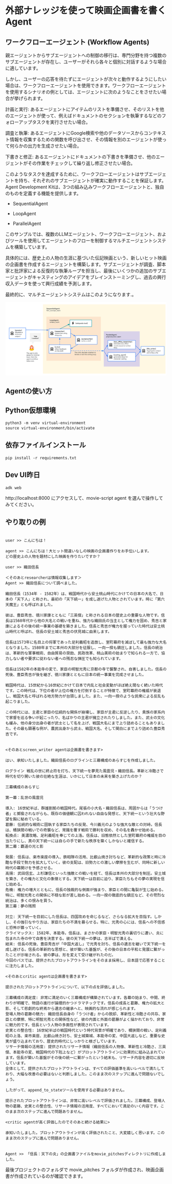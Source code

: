 # 外部ナレッジを使って映画企画書を書くAgent


## ワークフローエージェント (Workflow Agents)
親エージェントからサブエージェントへの制御の移行は、専門分野を持つ複数のサブエージェントが存在し、ユーザーがそれら各々と個別に対話するような場合に適しています。

しかし、ユーザーの応答を待たずにエージェントが次々と動作するようにしたい場合は、ワークフローエージェントを使用できます。ワークフローエージェントを使用するシナリオの例としては、エージェントに次のようなことをさせたい場合が挙げられます。

計画と実行: あるエージェントにアイテムのリストを準備させ、そのリストを他のエージェントが使って、例えばドキュメントのセクションを執筆するなどのフォローアップタスクを実行させたい場合。

調査と執筆: あるエージェントにGoogle検索や他のデータソースからコンテキスト情報を収集するための関数を呼び出させ、その情報を別のエージェントが使って何らかの出力を生成させたい場合。

下書きと修正: あるエージェントにドキュメントの下書きを準備させ、他のエージェントがその作業をチェックして繰り返し修正させたい場合。

このようなタスクを達成するために、ワークフローエージェントはサブエージェントを持ち、それぞれのサブエージェントが確実に動作することを保証します。Agent Development Kitは、3つの組み込みワークフローエージェントと、独自のものを定義する機能を提供します。

- SequentialAgent

- LoopAgent

- ParallelAgent

このサンプルでは、複数のLLMエージェント、ワークフローエージェント、およびツールを使用してエージェントのフローを制御するマルチエージェントシステムを構築しています。

具体的には、歴史上の人物の生涯に基づいた伝記映画という、新しいヒット映画の企画書を作成するエージェントを構築します。サブエージェントが調査、脚本家と批評家による反復的な執筆ループを担当し、最後にいくつかの追加のサブエージェントがキャスティングのアイデアをブレインストーミングし、過去の興行収入データを使って興行成績を予測します。

最終的に、マルチエージェントシステムはこのようになります.。


![architecture](https://github.com/GoogleCloudPlatform/gcp-getting-started-lab-jp/blob/master/agent-dev/samples/movie-script/arch.png)


## Agentの使い方

## Python仮想環境

```shell
python3 -m venv virtual-environment
source virtual-environment/bin/activate
```

## 依存ファイルインストール

```shell
pip install -r requirements.txt 
```

## Dev UI昨日

```shell
adk web
```

http://localhost:8000 にアクセスして、movie-script agent を選んで操作してみてください。

## やり取りの例

```

user >> こんにちは！

agent >> こんにちは！大ヒット間違いなしの映画の企画書作りをお手伝いします。
どの歴史上の人物を題材にした映画を作りたいですか？

user >> 織田信長

＜そのあとresearcherは情報収集します＞
Agent >> 織田信長について調べました。

織田信長（1534年 - 1582年）は、戦国時代から安土桃山時代にかけての日本の大名で、日本の「天下人」と称され、最初の「天下統一」を成し遂げた人物とされています。時に「第六天魔王」とも呼ばれました。

彼は、豊臣秀吉、徳川家康とともに「三英傑」と称される日本の歴史上の重要な人物です。信長は1560年代から他の大名との戦いを重ね、強力な織田氏の当主として権力を固め、秀吉と家康によるその後の統一事業の基礎を築きました。信長と秀吉が権力を握っていた時代は安土桃山時代と呼ばれ、信長の安土城と秀吉の伏見城に由来します。

信長は1573年に名目上の将軍であった足利義昭を追放し、室町幕府を滅ぼして最も強力な大名となりました。1580年までに本州の大部分を征服し、一向一揆も鎮圧しました。信長の統治は、革新的な軍事戦術、自由貿易の奨励、民政改革、桃山美術の始まりで知られる一方で、協力しない者や要求に従わない者への残忍な弾圧でも知られています。

信長は1582年の本能寺の変で、家臣の明智光秀に京都の寺で襲撃され、自害しました。信長の死後、豊臣秀吉が後を継ぎ、徳川家康とともに日本の統一事業を完成させました。

戦国時代は、15世紀から16世紀にかけて日本で内乱と社会変動がほぼ絶え間なく続いた時代です。この時代は、下位の者が上位の権力を打倒することが特徴で、室町幕府の権威が衰退し、戦国大名と呼ばれる地方勢力が台頭しました。また、一向一揆のような民衆による反乱も起こりました。

この時代には、主君と家臣の伝統的な関係が崩壊し、家臣が主君に反逆したり、貴族の家系内で家督を巡る争いが起こったり、名ばかりの主君が擁立されたりしました。また、武士の文化も緩み、他の身分出身の者が武士として名を上げ、戦国大名にまで上り詰めることもありました。その最も顕著な例が、農民出身から武士、戦国大名、そして関白にまで上り詰めた豊臣秀吉です。


<そのあとscreen_writer agentは企画書を書きます>

はい、承知いたしました。織田信長のログラインと三幕構成のあらすじを作成しました。

ログライン 戦乱の世に終止符を打ち、天下統一を夢見た風雲児・織田信長。革新と冷酷さで時代を切り開いた彼の壮絶な生涯は、いかにして日本の未来を築き上げたのか？

三幕構成のあらすじ

第一幕：乱世の風雲児

導入: 16世紀半ば、群雄割拠の戦国時代。尾張の小大名・織田信長は、周囲からは「うつけ者」と揶揄されながらも、既存の価値観に囚われない自由な発想と、天下統一という壮大な野望を胸に秘めている。
葛藤: 伝統的な戦術に固執する家臣たちの反発、今川義元のような強大な敵との対峙。信長は、桶狭間の戦いでの奇襲など、常識を覆す戦術で勝利を収め、その名を轟かせ始める。
転換点: 美濃攻略、足利義昭を奉じての上洛。信長は、旧態依然とした室町幕府の権威を目の当たりにし、真の天下統一には自らの手で新たな秩序を築くしかないと確信する。
第二幕：覇道の光と影

発展: 信長は、楽市楽座の導入、鉄砲隊の活用、比叡山焼き討ちなど、革新的な政策と時に冷酷な手段で勢力を拡大していく。彼の支配は、旧勢力との激しい摩擦を生むが、同時に新しい時代の幕開けを予感させる。
高揚: 武田信玄、上杉謙信といった強敵との戦いを経て、信長は本州の大部分を制圧。安土城を築き、その権力と文化の象徴とする。天下統一は目前に迫り、家臣たちもその夢の実現を信じ始める。
危機: 権力の増大とともに、信長の独裁的な側面が強まり、家臣との間に亀裂が生じ始める。特に、明智光秀との関係に不穏な影が差し始める。一向一揆の徹底的な鎮圧など、その苛烈な統治は、多くの恨みを買う。
第三幕：夢の残照

対立: 天下統一を目前にした信長は、四国攻めを命じるなど、さらなる拡大を目指す。しかし、その強引なやり方は、家臣たちの不満を募らせる。特に、光秀の心には、信長への不信感と恐怖が募っていく。
クライマックス: 1582年、本能寺。信長は、まさかの家臣・明智光秀の裏切りに遭い、炎に包まれた寺の中で自害を決意する。彼の天下統一の夢は、志半ばで潰える。
結末: 信長の死後、豊臣秀吉が「中国大返し」で光秀を討ち、信長の遺志を継いで天下統一を成し遂げる。信長の革新的な思想と、彼が築いた基盤が、その後の日本の平和と発展に繋がったことが示唆される。彼の夢は、形を変えて受け継がれたのだ。
今回のパスでは、提供されたプロットアウトラインをそのまま採用し、日本語で応答することに注力しました。

<そのあとcritic agentは企画書を書きます>

提示されたプロットアウトラインについて、以下の点を評価しました。

三幕構成の満足度: 非常に満足のいく三幕構成が構築されています。各幕の始まり、中間、終わりが明確で、物語の進行が論理的かつドラマチックです。信長の成長と葛藤、権力の拡大と影、そして悲劇的な終焉から遺志の継承へと、映画的な流れが感じられます。
登場人物の葛藤の魅力: 織田信長自身の「うつけ者」からの脱却、革新性と冷酷さの共存、家臣との摩擦、特に明智光秀との関係性など、彼の内面と外面の葛藤がよく描かれており、非常に魅力的です。信長という人物の多面性が表現されています。
史実との整合性: 16世紀半ばの戦国時代という時代背景が明確であり、桶狭間の戦い、足利義昭の上洛、楽市楽座、比叡山焼き討ち、安土城築城、本能寺の変、中国大返しなど、重要な史実が盛り込まれており、歴史的時代にしっかりと根ざしています。
リサーチ情報の活用度: 提供されたリサーチ情報（織田信長の人物像、革新性と冷酷さ、三英傑、本能寺の変、戦国時代の下剋上など）がプロットアウトラインに効果的に組み込まれています。信長が築いた基盤がその後の統一に繋がったという結末も、リサーチ内容を適切に反映しています。
全体として、提供されたプロットアウトラインは、すべての評価基準を高いレベルで満たしており、大幅な改善の必要はないと判断しました。このまま次のステップに進んで問題ないでしょう。

したがって、append_to_stateツールを使用する必要はありません。

提示されたプロットアウトラインは、非常に高いレベルで評価されました。三幕構成、登場人物の葛藤、史実との整合性、リサーチ情報の活用度、すべてにおいて満足のいく内容です。このまま次のステップに進んで問題ありません。

<critic agentが高く評価したのでそのあと続ける結果に>

承知いたしました。プロットアウトラインが高く評価されたこと、大変嬉しく思います。このまま次のステップに進んで問題ありません。


Agent >> 「信長：天下の炎」の企画書ファイルをmovie_pitchesディレクトリに作成しました。
```

最後プロジェクトのフォルダで movie_pitches フォルダが作成され、映画企画書が作成されているのが確認できます。